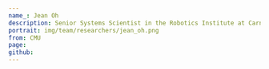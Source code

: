 ```yaml
---
name_: Jean Oh
description: Senior Systems Scientist in the Robotics Institute at Carnegie Mellon University
portrait: img/team/researchers/jean_oh.png
from: CMU
page:
github:
---
```

